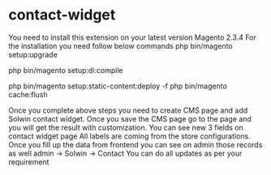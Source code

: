 # contact-widget

You need to install this extension on your latest version Magento 2.3.4 
For the installation you need follow below commands
php bin/magento setup:upgrade

php bin/magento setup:di:compile

php bin/magento setup:static-content:deploy -f
php bin/magento cache:flush

Once you complete above steps you need to create CMS page and add Solwin contact widget.
Once you save the CMS page go to the page and you will get the result with customization.
You can see new 3 fields on contact widget page
All labels are coming from the store configurations.
Once you fill up the data from frontend you can see on admin those records as well
admin -> Solwin -> Contact
You can do all updates as per your requirement
